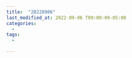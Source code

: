 ```yaml
---
title:  "20220906"
last_modified_at: 2022-09-06 T09:00:00-05:00
categories:
  - 
tags: 
  - 

---
```




